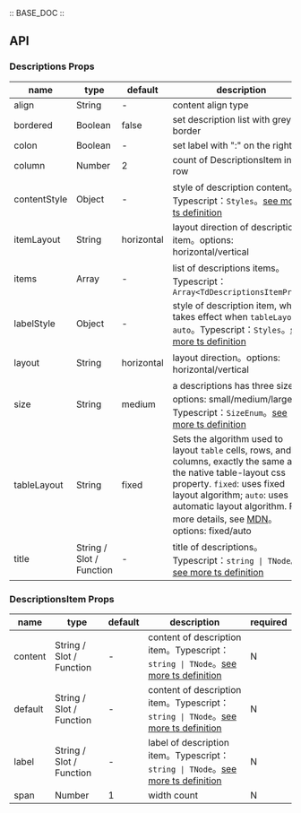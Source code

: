 :: BASE_DOC ::

## API

### Descriptions Props

name | type | default | description | required
-- | -- | -- | -- | --
align | String | - | content align type | N
bordered | Boolean | false | set description list with grey border | N
colon | Boolean | - | set label with ":" on the right | N
column | Number | 2 | count of DescriptionsItem in one row | N
contentStyle | Object | - | style of description content。Typescript：`Styles`。[see more ts definition](https://github.com/Tencent/tdesign-vue/blob/develop/src/common.ts) | N
itemLayout | String | horizontal | layout direction of description item。options: horizontal/vertical | N
items | Array | - | list of descriptions items。Typescript：`Array<TdDescriptionsItemProps>` | N
labelStyle | Object | - | style of description item, which takes effect when `tableLayout` is `auto`。Typescript：`Styles`。[see more ts definition](https://github.com/Tencent/tdesign-vue/blob/develop/src/common.ts) | N
layout | String | horizontal | layout direction。options: horizontal/vertical | N
size | String | medium | a descriptions has three size。options: small/medium/large。Typescript：`SizeEnum`。[see more ts definition](https://github.com/Tencent/tdesign-vue/blob/develop/src/common.ts) | N
tableLayout | String | fixed | Sets the algorithm used to layout `table` cells, rows, and columns, exactly the same as the native table-layout css property. `fixed`: uses fixed layout algorithm; `auto`: uses automatic layout algorithm. For more details, see [MDN](https://developer.mozilla.org/en-US/docs/Web/CSS/table-layout)。options: fixed/auto | N
title | String / Slot / Function | - | title of descriptions。Typescript：`string \| TNode`。[see more ts definition](https://github.com/Tencent/tdesign-vue/blob/develop/src/common.ts) | N


### DescriptionsItem Props

name | type | default | description | required
-- | -- | -- | -- | --
content | String / Slot / Function | - | content of description item。Typescript：`string \| TNode`。[see more ts definition](https://github.com/Tencent/tdesign-vue/blob/develop/src/common.ts) | N
default | String / Slot / Function | - | content of description item。Typescript：`string \| TNode`。[see more ts definition](https://github.com/Tencent/tdesign-vue/blob/develop/src/common.ts) | N
label | String / Slot / Function | - | label of description item。Typescript：`string \| TNode`。[see more ts definition](https://github.com/Tencent/tdesign-vue/blob/develop/src/common.ts) | N
span | Number | 1 | width count | N
